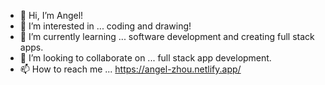 - 👋 Hi, I’m Angel!
- 👀 I’m interested in ... coding and drawing!
- 🌱 I’m currently learning ... software development and creating full stack apps.
- 💞️ I’m looking to collaborate on ... full stack app development.
- 📫 How to reach me ... https://angel-zhou.netlify.app/

<!---
angel-zh/angel-zh is a ✨ special ✨ repository because its `README.md` (this file) appears on your GitHub profile.
You can click the Preview link to take a look at your changes.
--->

